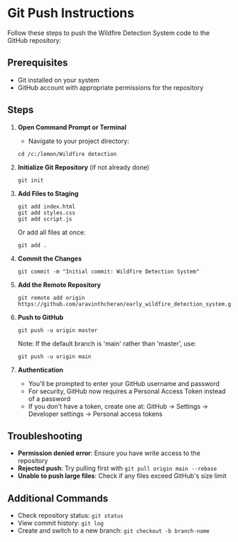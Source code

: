 # Git Push Instructions

Follow these steps to push the Wildfire Detection System code to the GitHub repository:

## Prerequisites
- Git installed on your system
- GitHub account with appropriate permissions for the repository

## Steps

1. **Open Command Prompt or Terminal**
   - Navigate to your project directory:
   ```
   cd /c:/lemon/Wildfire detection
   ```

2. **Initialize Git Repository** (if not already done)
   ```
   git init
   ```

3. **Add Files to Staging**
   ```
   git add index.html
   git add styles.css
   git add script.js
   ```
   
   Or add all files at once:
   ```
   git add .
   ```

4. **Commit the Changes**
   ```
   git commit -m "Initial commit: Wildfire Detection System"
   ```

5. **Add the Remote Repository**
   ```
   git remote add origin https://github.com/aravinthcheran/early_wildfire_detection_system.git
   ```

6. **Push to GitHub**
   ```
   git push -u origin master
   ```
   
   Note: If the default branch is 'main' rather than 'master', use:
   ```
   git push -u origin main
   ```

7. **Authentication**
   - You'll be prompted to enter your GitHub username and password
   - For security, GitHub now requires a Personal Access Token instead of a password
   - If you don't have a token, create one at: GitHub → Settings → Developer settings → Personal access tokens

## Troubleshooting

- **Permission denied error**: Ensure you have write access to the repository
- **Rejected push**: Try pulling first with `git pull origin main --rebase`
- **Unable to push large files**: Check if any files exceed GitHub's size limit

## Additional Commands

- Check repository status: `git status`
- View commit history: `git log`
- Create and switch to a new branch: `git checkout -b branch-name`

